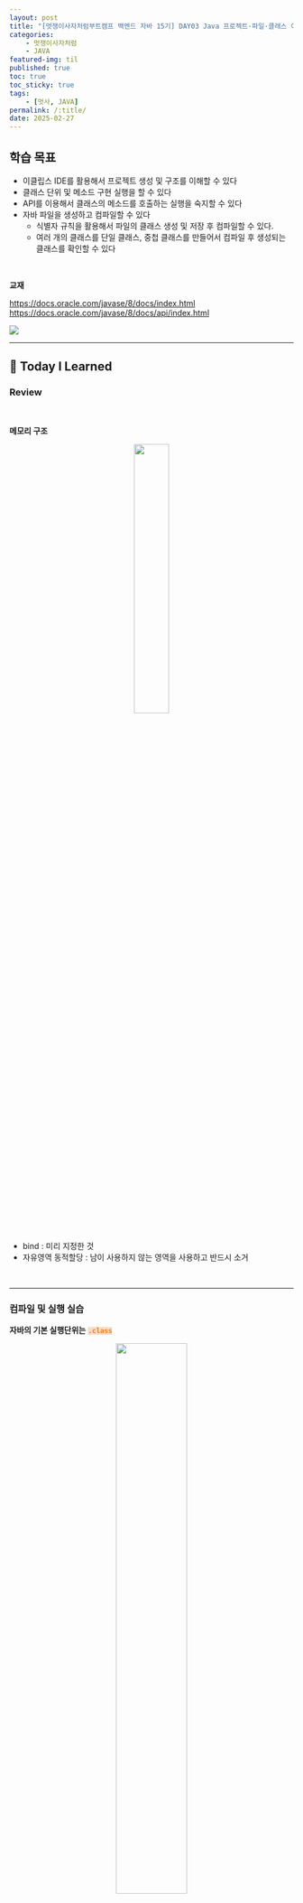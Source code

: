 ```yaml
---
layout: post
title: "[멋쟁이사자처럼부트캠프 백엔드 자바 15기] DAY03 Java 프로젝트·파일·클래스 이론 / 생성 / 컴파일"
categories: 
    - 멋쟁이사자처럼
    - JAVA
featured-img: til
published: true
toc: true
toc_sticky: true
tags:
    - [멋사, JAVA]
permalink: /:title/
date: 2025-02-27
---
```


## **학습 목표**

- 이클립스 IDE를 활용해서 프로젝트 생성 및 구조를 이해할 수 있다
- 클래스 단위 및 메소드 구현 실행을 할 수 있다
- API를 이용해서 클래스의 메소드를 호출하는 실행을 숙지할 수 있다
- 자바 파일을 생성하고 컴파일할 수 있다
    - 식별자 규칙을 활용해서 파일의 클래스 생성 및 저장 후 컴파일할 수 있다.
    - 여러 개의 클래스를 단일 클래스, 중첩 클래스를 만들어서 컴파일 후 생성되는 클래스를 확인할 수 있다

<br>

**교재**

https://docs.oracle.com/javase/8/docs/index.html
https://docs.oracle.com/javase/8/docs/api/index.html

<img src="https://yennies.notion.site/image/attachment%3A58a25777-f011-432f-906b-6b0e09561e48%3A%EA%B5%AC%EC%A1%B0%ED%99%95%EC%9D%B8%EB%B2%95.png?table=block&id=1a738212-968b-80df-99f6-cbceb946afe4&spaceId=937e129d-9aca-46d3-86d9-97391bcf515f&width=1090&userId=&cache=v2" class="img-hor">

---

## 📝 Today I Learned

### Review
<br>

**메모리 구조**

<p align="center"><img src="https://yennies.notion.site/image/attachment%3A908d6074-48d6-4118-b81a-230faf74e8c3%3Amm.png?table=block&id=1a738212-968b-8060-bdfd-eaa35d2f4897&spaceId=937e129d-9aca-46d3-86d9-97391bcf515f&width=860&userId=&cache=v2" width="35%"></p>

<br>

- bind : 미리 지정한 것
- 자유영역 동적할당 : 남이 사용하지 않는 영역을 사용하고 반드시 소거

<br>

---

### 컴파일 및 실행 실습

**자바의 기본 실행단위는** <code style="background-color: rgb(249, 221, 199); color: rgb(248, 127, 28); font-weight: bold">.class</code>  

<p align="center"><img src="https://yennies.notion.site/image/attachment%3Ac358a032-2e43-44b4-9075-600aefa1af31%3A%EC%BB%B4%ED%8C%8C%EC%9D%BC.png?table=block&id=1a738212-968b-8010-a009-dd017af1f3ef&spaceId=937e129d-9aca-46d3-86d9-97391bcf515f&width=860&userId=&cache=v2" width="50%"></p>

<br>

- 파일명.java → javac 파일명.java → [파일명.class] → java 파일명

<br>

#### 💻 실습1 : 기초

<br>

**Step01.** 코드를 <code style="background-color: rgb(249, 221, 199); color: rgb(248, 127, 28); font-weight: bold">HelloWorldApp.java</code> 로 저장

```java
/**

The HelloWorldApp class implements an application that
simply prints "Hello World!" to standard output.*/
class HelloWorldApp { // 클래스 선언
	// 코드 영역
	public static void main(String[] args) { // 프로젝트 진입점 메인 메소드 HelloWorldApp.main()
		System.out.println("Hello World!"); // Display the string. -> 현재 시스템.표준출력장치.줄바꿈포함프린트("문자열");
	}
}
```

<br>

**Step02.** 컴파일

```bash
javac HelloWorldApp.java   # 컴파일한 후 HelloWorldApp.class 생성 확인
java HelloWorldApp         # 실행
```

<p align="center"><img src="https://yennies.notion.site/image/attachment%3A11c119a9-4cb5-470e-ad1a-ca4dfcde8155%3AhelloWorld.png?table=block&id=1a738212-968b-804b-9e4a-f581f23ee0fc&spaceId=937e129d-9aca-46d3-86d9-97391bcf515f&width=860&userId=&cache=v2" style="width: 80%; height: auto;"></p>


<br>

#### 💻 실습2

```java

// Ex01) Test.java -> Test.class

public class Test { }

>> javac Test.java
>> java Test

// Ex02) Test01.java -> Test01.class
public class Test01 { }

>> javac Test01.java
>> java Test01
```

<br>

- 진입점이 없을 때는 main() 명시가 없어 error 발생

    ```bash
    >> D:\lionWork\Test>javac Test01.java
    >> D:\lionWork\Test>java Test01
    Error: Main method not found in class Test01, please define the main method as:
    public static void main(String[] args)
    or a JavaFX application class must extend javafx.application.Application
    ```

<br>

#### 💻 실습3 : 패키지에 넣어서 컴파일

<code style="background-color: rgb(249, 221, 199); color: rgb(248, 127, 28); font-weight: bold">Test.java</code>를 <code style="background-color: rgb(249, 221, 199); color: rgb(248, 127, 28); font-weight: bold">com.test.Test.java</code>로 패키지에 넣어서 컴파일 실행

<br>

**Step01.** 코드 작성

```java
package com.test;
public class Test{}
```

<br>

**Step02.** 현재 디렉토리에 있는 <code style="background-color: rgb(249, 221, 199); color: rgb(248, 127, 28); font-weight: bold">Test.java</code>를 <code style="background-color: rgb(249, 221, 199); color: rgb(248, 127, 28); font-weight: bold">com.test</code> 하위로 이동  
```bash
mv Test.java com\test
move Test.java com\test # window10
```

<br>

**Step03.** 컴파일
```bash
javac -d . com/test/Test.java
```
- <code style="background-color: rgb(249, 221, 199); color: rgb(248, 127, 28); font-weight: bold">-d .</code> 옵션 : .(현재 디렉토리)를 기준으로 패키지 구조를 유지하며 <code style="background-color: rgb(249, 221, 199); color: rgb(248, 127, 28); font-weight: bold">.class</code> 파일을 생성

<br>

**Step04** 실행
```bash
java com.test.Test
```

<p align="center"><img src="https://yennies.notion.site/image/attachment%3A46b67a15-9d1a-4345-9816-4faf86d82c7e%3A04bf176c-ebf5-4249-866a-3a2669466f89.png?table=block&id=1a738212-968b-801b-8506-d515f1adc54c&spaceId=937e129d-9aca-46d3-86d9-97391bcf515f&width=960&userId=&cache=v2" style="width: 80%; height: auto;"></p>

---

### 접근 제한자 & 파일 작성법

<br>

**접근 제한자**
- public : 공개
- protected : 상속시 공개
- default : 같은 패키지 공개
- private : 비공개

<p align="center"><img src="https://yennies.notion.site/image/attachment%3Ab8af2652-c072-44d5-8b3a-473f5197049c%3A2cbaecb4-2ef2-4393-a720-e1f5a879cc60.png?table=block&id=1a738212-968b-8064-9e0e-f3bf46afd1b7&spaceId=937e129d-9aca-46d3-86d9-97391bcf515f&width=770&userId=&cache=v2" style="width: 50%; height: auto;"></p>

<br>

**파일 작성법**

```java
접근제한자 class UserName{ }

public class Test {
	코드 작성하는 곳
}
```

<br>

**파일 저장법** : <code style="background-color: rgb(249, 221, 199); color: rgb(248, 127, 28)">UserName.java</code>
- 클래스가 여러 개일 땐 가장 위 클래스 or public 클래스 이름으로 저장

<br>

**주석**
```java
// 라인 주석 > javac로 컴파일하면 사라짐

/*
멀티라인 주석 > javac로 컴파일하면 사라짐
*/
```

<br>

---

### 클래스

**클래스 작성 방법**
- 하나의 파일의 여러 개의 클래스 선언 가능

    <small><font color="gray">X.java</font></small>
    ```java
    class X{ }
    class Y{ }
    class Z{ }
    ```

<br>

- 접근제한자 public 클래스는 하나의 파일에 하나만 선언한 후, public 클래스 이름으로 저장

    <small><font color="gray">X.java</font></small>
    ```java
    // error
    public class X02{ }
    public class Y02{ }
    public class Z02{ }

    // ✔
    public class X02{ }
    class Y02{ }
    class Z02{ }
    ```

    <small><font color="gray">Z.java</font></small>
    ```java
    class X{ }
    class Y{ }
    public class Z{ }
    ```
    
    <img src ="https://yennies.notion.site/image/attachment%3A0bb05109-dd0f-4434-8daf-ee76be570cad%3Acase02.png?table=block&id=1a738212-968b-801a-a354-c370c874f1ab&spaceId=937e129d-9aca-46d3-86d9-97391bcf515f&width=600&userId=&cache=v2" style="width: 40%; height: auto; vertical-align: top;">&nbsp;&nbsp;&nbsp;&nbsp;&nbsp;&nbsp;&nbsp;&nbsp;&nbsp;&nbsp;&nbsp;<img src ="https://yennies.notion.site/image/attachment%3Aad1d9680-af3e-46c8-83f5-d6608f0e2a67%3Ae7b8fdc6-207b-4d93-9f32-fab783dbc205.png?table=block&id=1a738212-968b-8075-b04d-eae2e42c7da4&spaceId=937e129d-9aca-46d3-86d9-97391bcf515f&width=600&userId=&cache=v2" style="width: 40%; height: auto; vertical-align: top;">

<br>

- 클래스 안에 클래스를 중첩으로 사용 가능

    <small><font color="gray">X1.java&nbsp;&nbsp;&nbsp;&nbsp;&nbsp;X1$Y1.class</font></small>

    ```java
    class X1 {
	    class Y1 { }
    }
    ```



<br>

**Case | 여러 개의 단일 클래스**
- 각각의 클래스가 생성됨
    ```java
    class X{ }
    class Y{ }
    class Z{ }
    ```

    <img src="https://yennies.notion.site/image/attachment%3A1a97e001-f041-442b-a64e-fbed4c5af3ff%3Aimage.png?table=block&id=1a738212-968b-8062-9a9f-c1fc719d289d&spaceId=937e129d-9aca-46d3-86d9-97391bcf515f&width=860&userId=&cache=v2" class="img-hor">

- 실행방법 : 각 클래스로 실행
    ```bash
    java X
    java Y
    java Z
    ```

<br>

**Case | 중첩 클래스**

```java
public class AA{
    class AA_inner{}
    class AA_inner01{}
}
```

<img src="https://yennies.notion.site/image/attachment%3A2a250d43-a47e-4afc-bba1-c987f4f9371a%3Af7e99453-2e59-4c2f-8d52-efd16e5b5e7a.png?table=block&id=1a738212-968b-8020-8a08-fe42078d8f63&spaceId=937e129d-9aca-46d3-86d9-97391bcf515f&width=1290&userId=&cache=v2" class="img-hor">

<br>

---
### 식별자 규칙 및 선언

<br>

```java
접근제한자 [public, protected, default, private] class UserName{
		명령 코드
		Nested | Field | Constr | Method 
		// Nested | Field : 변수역할
		// Constr | Method : 메소드 역할
	}
```

<br>

**UserName 종류**
- 프로젝트, 모듈, 패키지, 클래스
- 클래스 = 필드(변수) + 메소드

<br>

**UserName 규칙**
- 영문자, 숫자, _ , $ 로만 이름 짓는다
- 대소문자 구분
- 공백 X
- 숫자로 시작 X
- 예약어 불가

<br>

**클래스 표기법**
- 클래스명 → 파스칼 표기법 ; 첫글자 대문자
    - e.g. HelloWorldApp, Test
- 메소드명 → 카멜 표기법 ; 첫글자 소문자
    - e.g. A.hap(), A.getHap()
- 변수명 → 카멜 표기법
    - e.g. String userName=”홍길동” userAddress
- 상수 (static field) → 대문자 + 언더스코어
    - e.g. MAX_VALUE
    - e.g. public static final double PI → 공유한다 정적영역에서 단일명 더블값의 PI라는 이름으로

<br>

---
### eclipse

<br>

<img src="https://yennies.notion.site/image/attachment%3A1adaa738-f7c6-4ff9-98e4-219addfd3344%3Aimage.png?table=block&id=1a738212-968b-8062-9990-dc3017bc0af0&spaceId=937e129d-9aca-46d3-86d9-97391bcf515f&width=1290&userId=&cache=v2" class="img-hor">

<br>

#### 프로젝트 생성

<br>

<img src="https://yennies.notion.site/image/attachment%3A45661041-e715-4c8a-a426-77151a713a47%3Aimage.png?table=block&id=1a738212-968b-8048-983c-e58ddbba1c04&spaceId=937e129d-9aca-46d3-86d9-97391bcf515f&width=480&userId=&cache=v2" style="width: 40%; height: auto; vertical-align: top">&nbsp;&nbsp;&nbsp;&nbsp;&nbsp;&nbsp;&nbsp;&nbsp;&nbsp;&nbsp;&nbsp;<img src="https://yennies.notion.site/image/attachment%3A8a0e7863-f521-45dd-9d70-25fb656e211d%3Aimage.png?table=block&id=1a738212-968b-80fa-ae8b-d3bf09a072e1&spaceId=937e129d-9aca-46d3-86d9-97391bcf515f&width=600&userId=&cache=v2" style="width: 40%; height: auto; vertical-align: top">

<br>

#### 클래스 생성

<br>

<img src="https://yennies.notion.site/image/attachment%3Ac97071b0-9391-412c-ac9c-1058722dee5f%3Aimage.png?table=block&id=1a738212-968b-8077-aa41-f1ee27959dda&spaceId=937e129d-9aca-46d3-86d9-97391bcf515f&width=670&userId=&cache=v2" class="img-ver">

<br>

#### 프로젝트 옮기기

<br>

<img src="https://yennies.notion.site/image/attachment%3A95cdae2e-370e-4442-8764-b124b7b8d458%3Aimage.png?table=block&id=1a738212-968b-80fa-8c8b-c1866ccc063d&spaceId=937e129d-9aca-46d3-86d9-97391bcf515f&width=600&userId=&cache=v2" style="width: 40%; height: auto; vertical-align: top">&nbsp;&nbsp;&nbsp;&nbsp;&nbsp;&nbsp;&nbsp;&nbsp;&nbsp;&nbsp;&nbsp;<img src="https://yennies.notion.site/image/attachment%3A6d43a9bd-4447-42f2-98fd-a197ffc648e6%3Aimage.png?table=block&id=1a738212-968b-80b4-b74a-fe70b7dec71c&spaceId=937e129d-9aca-46d3-86d9-97391bcf515f&width=600&userId=&cache=v2" style="width: 40%; height: auto; vertical-align: top">

<br>

#### Import

<br>

<img src="https://yennies.notion.site/image/attachment%3A39e52d20-baa3-4606-9886-99345ae4729c%3Aimage.png?table=block&id=1a738212-968b-80c2-a578-c68601c9d2bd&spaceId=937e129d-9aca-46d3-86d9-97391bcf515f&width=600&userId=&cache=v2" style="width: 40%; height: auto; vertical-align: top">&nbsp;&nbsp;&nbsp;&nbsp;&nbsp;&nbsp;&nbsp;&nbsp;&nbsp;&nbsp;&nbsp;<img src="https://yennies.notion.site/image/attachment%3Acc7a1247-ceed-45fe-a561-0a2499e77a22%3Aimage.png?table=block&id=1a738212-968b-8090-ab6c-ed60cd18e48f&spaceId=937e129d-9aca-46d3-86d9-97391bcf515f&width=600&userId=&cache=v2" style="width: 40%; height: auto; vertical-align: top">

<br>

---

### ⌨ Practice

<br>

**#1**
> MyExam폴더를 생성한다.   
My.class 실행한다.

```bash
mkdir MyExam
cd MyExam
javac My.java
java My
```
<img src="https://yennies.notion.site/image/attachment%3Aded129ba-2b6d-4ff5-849d-2efeeafe3a90%3Aimage.png?table=block&id=1a738212-968b-806f-a714-fda3dd30d741&spaceId=937e129d-9aca-46d3-86d9-97391bcf515f&width=960&userId=&cache=v2" class="img-hor">

<br>

**#2**
> <code style="background-color: rgb(249, 221, 199); color: rgb(248, 127, 28); font-weight: bold">AA.class</code> <code style="background-color: rgb(249, 221, 199); color: rgb(248, 127, 28); font-weight: bold">AA$BB.class</code> <code style="background-color: rgb(249, 221, 199); color: rgb(248, 127, 28); font-weight: bold">AA$CC.class</code> 가 만들어지게 AA.java를 만들어 실행한다. 

<small><font color="gray">AA.java</font></small>
```java
public class AA {
    class BB{}
    class CC{}
}
```
<img src="https://yennies.notion.site/image/attachment%3A110f8689-c3c8-43a6-ace3-7e4c290f7700%3Aimage.png?table=block&id=1a738212-968b-80c3-b1fc-cb513bb8bcd0&spaceId=937e129d-9aca-46d3-86d9-97391bcf515f&width=770&userId=&cache=v2" class="img-hor">

<br>

**#3.1**
> MyExam 폴더를 현재 디렉토리로 간주한 후, <code style="background-color: rgb(249, 221, 199); color: rgb(248, 127, 28); font-weight: bold">com.test.MYTest.class</code>를 컴파일 한다.

```bash
javac -d . com/test/MYTest.java

// 실행
// java com.test.MYTest
```

<img src="https://yennies.notion.site/image/attachment%3A6d4ca4e1-1073-43c3-a8af-e05c0a7e1c55%3Aimage.png?table=block&id=1a738212-968b-80c2-b159-d8c47e986536&spaceId=937e129d-9aca-46d3-86d9-97391bcf515f&width=1230&userId=&cache=v2" class="img-hor">

<br>

**#3.2**
> <code style="background-color: rgb(249, 221, 199); color: rgb(248, 127, 28); font-weight: bold">com.test.MyTest02$AA.class</code> <code style="background-color: rgb(249, 221, 199); color: rgb(248, 127, 28); font-weight: bold">com.test.MyTest02.class</code> 를 컴파일 한다.

```java
public class MyTest02{
	class AA{}
}
```
```bash
javac -d . com/test/Mytest02.java
```

<img src="https://yennies.notion.site/image/attachment%3A53c55ccf-9951-4a69-9ac0-98338d7a080b%3Aimage.png?table=block&id=1a738212-968b-8049-b53c-d228248b3594&spaceId=937e129d-9aca-46d3-86d9-97391bcf515f&width=960&userId=&cache=v2" class="img-hor">

<br>

**#4**
> My.java의 내용을 cmd에서 확인해본다.

```bash
type My.java
```
<img src="https://yennies.notion.site/image/attachment%3A6cd4b659-1d79-46ef-b00f-c217258e2300%3Af946d189-3c35-471a-9465-71d40fcfbaf2.png?table=block&id=1a738212-968b-8078-85ae-f3aace303a85&spaceId=937e129d-9aca-46d3-86d9-97391bcf515f&width=580&userId=&cache=v2" style="width: 60%; height: auto; display: block; margin: 0 auto;">

<br>

**#5**
> 파일을 모두 삭제 해 본다.

```bash
del *
```
<img src="https://yennies.notion.site/image/attachment%3A4df393a6-3262-4942-a2de-c70f36f5a6e9%3Aimage.png?table=block&id=1a738212-968b-807e-b873-d1a7fcf86b4f&spaceId=937e129d-9aca-46d3-86d9-97391bcf515f&width=860&userId=&cache=v2" class="img-hor">

<br>

**#6**
> 클래스 두개를 public 으로 만들어 저장후 컴파일하고 리턴 메시지를 확인해본다.

```java
public class T1{} 
public class T2{}
```
```bash
> javac T1.java
T1.java:2: error: class T2 is public, should be declared in a file named T2.java
     public class T2{}
            ^
1 error
```
<img src="https://yennies.notion.site/image/attachment%3A4a0e996f-726e-491f-a021-0882b8c4590b%3Aimage.png?table=block&id=1a738212-968b-800d-9e5f-cd087cb679a9&spaceId=937e129d-9aca-46d3-86d9-97391bcf515f&width=860&userId=&cache=v2" class="img-hor">

<br>

---

<details>
    <summary style="font-weight:bold;color:gray;font-size:larger;">🎈 회고</summary>
    <blockquote id="til">
    <p> 자바를 메모장에 코드를 작성해서 cmd로 컴파일하는 것은 처음인데, 이렇게 하니까 클래스 생성 구조에 대해 더 잘 이해할 수 있었다. 임베디드 프로그래밍을 할 때 했었던 C언어 코드를 작성하고 리눅스에서 컴파일했던 것과 비슷해서 어려운 부분은 없었다. 다만, 이클립스를 다루는 데 익숙하지 않아서 이 부분은 계속 사용하면서 적응해야할 것 같다. </p>
</blockquote>
</details>
<br>
<br>

---

<p style="color:gray">
#멋쟁이사자처럼후기 #Java #백엔드
</p>